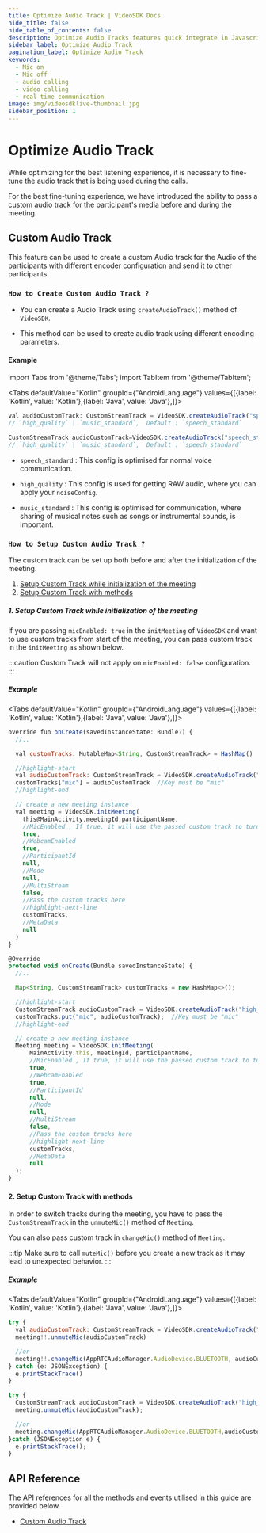 ```yaml
---
title: Optimize Audio Track | VideoSDK Docs
hide_title: false
hide_table_of_contents: false
description: Optimize Audio Tracks features quick integrate in Javascript, React JS, Android, IOS, React Native, Flutter with Video SDK to add live video & audio conferencing to your applications.
sidebar_label: Optimize Audio Track
pagination_label: Optimize Audio Track
keywords:
  - Mic on
  - Mic off
  - audio calling
  - video calling
  - real-time communication
image: img/videosdklive-thumbnail.jpg
sidebar_position: 1
---
```


# Optimize Audio Track

While optimizing for the best listening experience, it is necessary to fine-tune the audio track that is being used during the calls.

For the best fine-tuning experience, we have introduced the ability to pass a custom audio track for the participant's media before and during the meeting.

## Custom Audio Track

This feature can be used to create a custom Audio track for the Audio of the participants with different encoder configuration and send it to other participants.

### `How to Create Custom Audio Track ?`

- You can create a Audio Track using `createAudioTrack()` method of `VideoSDK`.

- This method can be used to create audio track using different encoding parameters.

#### Example

import Tabs from '@theme/Tabs';
import TabItem from '@theme/TabItem';

<Tabs
defaultValue="Kotlin"
groupId={"AndroidLanguage"}
values={[{label: 'Kotlin', value: 'Kotlin'},{label: 'Java', value: 'Java'},]}>

<TabItem value="Kotlin">

```js
val audioCustomTrack: CustomStreamTrack = VideoSDK.createAudioTrack("speech_standard",this) 
// `high_quality` | `music_standard`,  Default : `speech_standard`
```

</TabItem>

<TabItem value="Java">

```js
CustomStreamTrack audioCustomTrack=VideoSDK.createAudioTrack("speech_standard", this); 
// `high_quality` | `music_standard`,  Default : `speech_standard`
```

</TabItem>

</Tabs>

- `speech_standard` : This config is optimised for normal voice communication.

- `high_quality` : This config is used for getting RAW audio, where you can apply your `noiseConfig`.

- `music_standard` : This config is optimised for communication, where sharing of musical notes such as songs or instrumental sounds, is important.

### `How to Setup Custom Audio Track ?`

The custom track can be set up both before and after the initialization of the meeting.

1. [Setup Custom Track while initialization of the meeting](#1-setup-custom-track-while-initialization-of-the-meeting)
2. [Setup Custom Track with methods](#2-setup-custom-track-with-methods)

##### 1. Setup Custom Track while initialization of the meeting

If you are passing `micEnabled: true` in the `initMeeting` of `VideoSDK` and want to use custom tracks from start of the meeting, you can pass custom track in the `initMeeting` as shown below.

:::caution
Custom Track will not apply on `micEnabled: false` configuration.
:::

##### Example

<Tabs
defaultValue="Kotlin"
groupId={"AndroidLanguage"}
values={[{label: 'Kotlin', value: 'Kotlin'},{label: 'Java', value: 'Java'},]}>

<TabItem value="Kotlin">

```js
override fun onCreate(savedInstanceState: Bundle?) {
  //..

  val customTracks: MutableMap<String, CustomStreamTrack> = HashMap()

  //highlight-start
  val audioCustomTrack: CustomStreamTrack = VideoSDK.createAudioTrack("high_quality", this)
  customTracks["mic"] = audioCustomTrack  //Key must be "mic"
  //highlight-end

  // create a new meeting instance
  val meeting = VideoSDK.initMeeting(
    this@MainActivity,meetingId,participantName,
    //MicEnabled , If true, it will use the passed custom track to turn mic on
    true,
    //WebcamEnabled
    true,
    //ParticipantId
    null,
    //Mode
    null,
    //MultiStream
    false,
    //Pass the custom tracks here
    //highlight-next-line
    customTracks,
    //MetaData
    null
  )
}
```

</TabItem>

<TabItem value="Java">

```js
@Override
protected void onCreate(Bundle savedInstanceState) {
  //..

  Map<String, CustomStreamTrack> customTracks = new HashMap<>();

  //highlight-start
  CustomStreamTrack audioCustomTrack = VideoSDK.createAudioTrack("high_quality", this);
  customTracks.put("mic", audioCustomTrack);  //Key must be "mic"
  //highlight-end

  // create a new meeting instance
  Meeting meeting = VideoSDK.initMeeting(
      MainActivity.this, meetingId, participantName,
      //MicEnabled , If true, it will use the passed custom track to turn mic on
      true,
      //WebcamEnabled
      true,
      //ParticipantId
      null,
      //Mode
      null,
      //MultiStream
      false,
      //Pass the custom tracks here
      //highlight-next-line
      customTracks,
      //MetaData
      null
  );
}
```

</TabItem>

</Tabs>

#### 2. Setup Custom Track with methods

In order to switch tracks during the meeting, you have to pass the `CustomStreamTrack` in the `unmuteMic()` method of `Meeting`.

You can also pass custom track in `changeMic()` method of `Meeting`.

:::tip
Make sure to call `muteMic()` before you create a new track as it may lead to unexpected behavior.
:::

##### Example

<Tabs
defaultValue="Kotlin"
groupId={"AndroidLanguage"}
values={[{label: 'Kotlin', value: 'Kotlin'},{label: 'Java', value: 'Java'},]}>

<TabItem value="Kotlin">

```js
try {
  val audioCustomTrack: CustomStreamTrack = VideoSDK.createAudioTrack("high_quality", this)
  meeting!!.unmuteMic(audioCustomTrack)

  //or
  meeting!!.changeMic(AppRTCAudioManager.AudioDevice.BLUETOOTH, audioCustomTrack)
} catch (e: JSONException) {
  e.printStackTrace()
}
```

</TabItem>

<TabItem value="Java">

```js
try {
  CustomStreamTrack audioCustomTrack = VideoSDK.createAudioTrack("high_quality", this);
  meeting.unmuteMic(audioCustomTrack);

  //or
  meeting.changeMic(AppRTCAudioManager.AudioDevice.BLUETOOTH,audioCustomTrack);
}catch (JSONException e) {
  e.printStackTrace();
}
```

</TabItem>

</Tabs>

## API Reference

The API references for all the methods and events utilised in this guide are provided below.

- [Custom Audio Track](/react/api/sdk-reference/custom-tracks#custom-audio-track)
